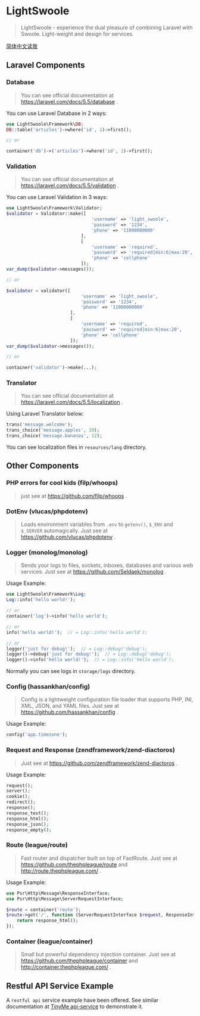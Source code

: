 # LightSwoole

>   LightSwoole - experience the dual pleasure of combining Laravel with Swoole. Light-weight and design for services.

[简体中文读我](README_zh-CN.md)

## Laravel Components

### Database

>   You can see official documentation at https://laravel.com/docs/5.5/database .

You can use Laravel Database in 2 ways:

```php
use LightSwoole\Framework\DB;
DB::table('articles')->where('id', 1)->first();

// or 

container('db')->('articles')->where('id', 1)->first();
```

### Validation

>   You can see official documentation at https://laravel.com/docs/5.5/validation .

You can use Laravel Validation in 3 ways:

```php
use LightSwoole\Framework\Validator;
$validator = Validator::make([
                                'username' => 'light_swoole',
                                'password' => '1234',
                                'phone' => '11000000000'
                            ], 
                            [
                                'username' => 'required', 
                                'password' => 'required|min:6|max:20', 
                                'phone' => 'cellphone'
                            ]);
var_dump($validator->messages());

// or

$validator = validator([
                            'username' => 'light_swoole',
                            'password' => '1234',
                            'phone' => '11000000000'
                        ], 
                        [
                            'username' => 'required', 
                            'password' => 'required|min:6|max:20', 
                            'phone' => 'cellphone'
                        ]);
var_dump($validator->messages());

// or 

container('validator')->make(...);
```

### Translator

>   You can see official documentation at https://laravel.com/docs/5.5/localization .

Using Laravel Translator below: 

```php
trans('message.welcome');
trans_choice('message.apples', 10);
trans_choice('message.bananas', 12);
```

You can see localization files in `resources/lang` directory.

## Other Components

### PHP errors for cool kids (filp/whoops)

>   just see at https://github.com/filp/whoops .

### DotEnv (vlucas/phpdotenv)

>   Loads environment variables from `.env` to `getenv()`, `$_ENV` and `$_SERVER` automagically. Just see at https://github.com/vlucas/phpdotenv .

### Logger (monolog/monolog)

>   Sends your logs to files, sockets, inboxes, databases and various web services. Just see at https://github.com/Seldaek/monolog .

Usage Example:

```php
use LightSwoole\Framework\Log;
Log::info('hello world!');

// or
container('log')->info('hello world');

// or
info('hello world!');  // = Log::info('hello world');

// or
logger('just for debug!');  // = Log::debug('debug');
logger()->debug('just for debug!');  // = Log::debug('debug');
logger()->info('hello world!');  // = Log::info('hello world');
```

Normally you can see logs in `storage/logs` directory.

### Config (hassankhan/config)

>   Config is a lightweight configuration file loader that supports PHP, INI, XML, JSON, and YAML files. Just see at https://github.com/hassankhan/config .

Usage Example:

```php
config('app.timezone');
```

### Request and Response (zendframework/zend-diactoros)

>   Just see at https://github.com/zendframework/zend-diactoros .

Usage Example:

```php
request();
server();
cookie();
redirect();
response();
response_text();
response_html();
response_json();
response_empty();
```

### Route (league/route)

>   Fast router and dispatcher built on top of FastRoute. Just see at https://github.com/thephpleague/route and http://route.thephpleague.com/ .

Usage Example:

```php
use Psr\Http\Message\ResponseInterface;
use Psr\Http\Message\ServerRequestInterface;

$route = container('route');
$route->get('/', function (ServerRequestInterface $request, ResponseInterface $response) {
    return response_html();
});
```

### Container (league/container)

>   Small but powerful dependency injection container. Just see at https://github.com/thephpleague/container and http://container.thephpleague.com/ .


## Restful API Service Example

A `restful api` service example have been offered. 
See similar documentation at [TinyMe api-service](https://github.com/ycrao/tinyme#api-service) to demonstrate it.